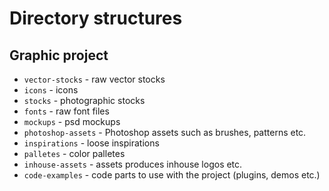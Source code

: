 # Directory structures

## Graphic project

* `vector-stocks` - raw vector stocks
* `icons` - icons
* `stocks` - photographic stocks
* `fonts` - raw font files
* `mockups` - psd mockups
* `photoshop-assets` - Photoshop assets such as brushes, patterns etc.
* `inspirations` - loose inspirations 
* `palletes` - color palletes
* `inhouse-assets` - assets produces inhouse logos etc.
* `code-examples` - code parts to use with the project (plugins, demos etc.)